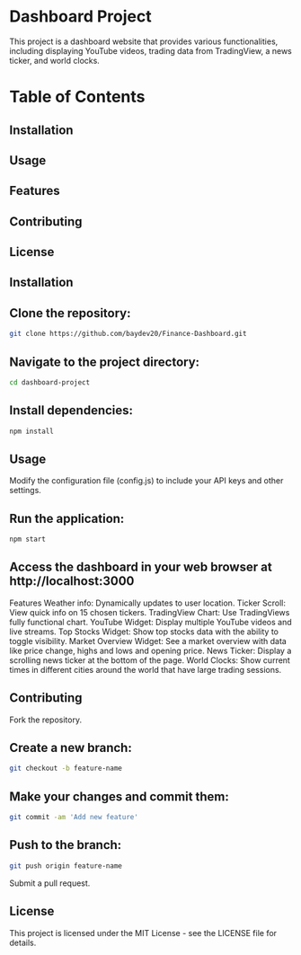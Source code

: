 # Dashboard Project
This project is a dashboard website that provides various functionalities, including displaying YouTube videos, trading data from TradingView, a news ticker, and world clocks.

# Table of Contents
## Installation
## Usage
## Features
## Contributing
## License
## Installation

## Clone the repository: 
```bash
git clone https://github.com/baydev20/Finance-Dashboard.git
```
## Navigate to the project directory: 
```bash
cd dashboard-project
```
## Install dependencies: 
```bash
npm install
```
## Usage
Modify the configuration file (config.js) to include your API keys and other settings.
## Run the application: 
```bash
npm start
```
## Access the dashboard in your web browser at http://localhost:3000
Features
Weather info: Dynamically updates to user location.
Ticker Scroll: View quick info on 15 chosen tickers.
TradingView Chart: Use TradingViews fully functional chart.
YouTube Widget: Display multiple YouTube videos and live streams.
Top Stocks Widget: Show top stocks data with the ability to toggle visibility.
Market Overview Widget: See a market overview with data like price change, highs and lows and opening price. 
News Ticker: Display a scrolling news ticker at the bottom of the page.
World Clocks: Show current times in different cities around the world that have large trading sessions. 

## Contributing

Fork the repository.

## Create a new branch: 
```bash
git checkout -b feature-name
```
## Make your changes and commit them: 
```bash
git commit -am 'Add new feature'
```
## Push to the branch: 
```bash
git push origin feature-name
```
Submit a pull request.

## License
This project is licensed under the MIT License - see the LICENSE file for details.
